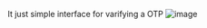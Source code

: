 It just simple interface for varifying a OTP
![image](https://user-images.githubusercontent.com/61690911/224632221-337ca4f3-00bd-4f7d-8ada-f3dc74879fa7.png)
